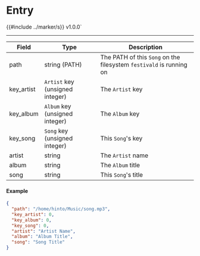 # Entry

{{#include ../marker/s}} v1.0.0`

---

| Field      | Type                            | Description |
|------------|---------------------------------|-------------|
| path       | string (PATH)                   | The PATH of this `Song` on the filesystem `festivald` is running on
| key_artist | `Artist` key (unsigned integer) | The `Artist` key
| key_album  | `Album` key (unsigned integer)  | The `Album` key
| key_song   | `Song` key (unsigned integer)   | This `Song`'s key
| artist     | string                          | The `Artist` name
| album      | string                          | The `Album` title
| song       | string                          | This `Song`'s title

#### Example
```json
{
  "path": "/home/hinto/Music/song.mp3",
  "key_artist": 0,
  "key_album": 0,
  "key_song": 0,
  "artist": "Artist Name",
  "album": "Album Title",
  "song": "Song Title"
}
```
